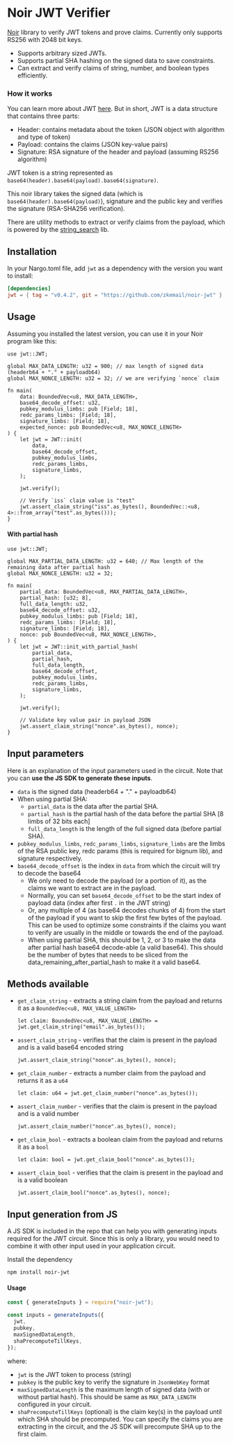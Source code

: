 # Noir JWT Verifier

[Noir](https://noir-lang.org/) library to verify JWT tokens and prove claims. Currently only supports RS256 with 2048 bit keys.

- Supports arbitrary sized JWTs.
- Supports partial SHA hashing on the signed data to save constraints.
- Can extract and verify claims of string, number, and boolean types efficiently.

### How it works

You can learn more about JWT [here](https://jwt.io/introduction). But in short, JWT is a data structure that contains three parts:
- Header: contains metadata about the token (JSON object with algorithm and type of token)
- Payload: contains the claims (JSON key-value pairs)
- Signature: RSA signature of the header and payload (assuming RS256 algorithm)

JWT token is a string represented as `base64(header).base64(payload).base64(signature)`.

This noir library takes the signed data (which is `base64(header).base64(payload)`),  signature and the public key and verifies the signature (RSA-SHA256 verification).

There are utility methods to extract or verify claims from the payload, which is powered by the [string_search](https://github.com/noir-lang/noir_string_search) lib.


## Installation

In your Nargo.toml file, add `jwt` as a dependency with the version you want to install:

```toml
[dependencies]
jwt = { tag = "v0.4.2", git = "https://github.com/zkemail/noir-jwt" }
```

## Usage

Assuming you installed the latest version, you can use it in your Noir program like this:

```nr
use jwt::JWT;

global MAX_DATA_LENGTH: u32 = 900; // max length of signed data (headerb64 + "." + payloadb64)
global MAX_NONCE_LENGTH: u32 = 32; // we are verifying `nonce` claim

fn main(
    data: BoundedVec<u8, MAX_DATA_LENGTH>,
    base64_decode_offset: u32,
    pubkey_modulus_limbs: pub [Field; 18],
    redc_params_limbs: [Field; 18],
    signature_limbs: [Field; 18],
    expected_nonce: pub BoundedVec<u8, MAX_NONCE_LENGTH>
) {
    let jwt = JWT::init(
        data,
        base64_decode_offset,
        pubkey_modulus_limbs,
        redc_params_limbs,
        signature_limbs,
    );

    jwt.verify();

    // Verify `iss` claim value is "test"
    jwt.assert_claim_string("iss".as_bytes(), BoundedVec::<u8, 4>::from_array("test".as_bytes()));
}
```

#### With partial hash

```nr
use jwt::JWT;

global MAX_PARTIAL_DATA_LENGTH: u32 = 640; // Max length of the remaining data after partial hash
global MAX_NONCE_LENGTH: u32 = 32;

fn main(
    partial_data: BoundedVec<u8, MAX_PARTIAL_DATA_LENGTH>,
    partial_hash: [u32; 8],
    full_data_length: u32,
    base64_decode_offset: u32,
    pubkey_modulus_limbs: pub [Field; 18],
    redc_params_limbs: [Field; 18],
    signature_limbs: [Field; 18],
    nonce: pub BoundedVec<u8, MAX_NONCE_LENGTH>,
) {
    let jwt = JWT::init_with_partial_hash(
        partial_data,
        partial_hash,
        full_data_length,
        base64_decode_offset,
        pubkey_modulus_limbs,
        redc_params_limbs,
        signature_limbs,
    );

    jwt.verify();

    // Validate key value pair in payload JSON
    jwt.assert_claim_string("nonce".as_bytes(), nonce);
}
```

## Input parameters

Here is an explanation of the input parameters used in the circuit. Note that you can **use the JS SDK to generate these inputs**.

- `data` is the signed data (headerb64 + "." + payloadb64)
- When using partial SHA:
    - `partial_data` is the data after the partial SHA.
    - `partial_hash` is the partial hash of the data before the partial SHA [8 limbs of 32 bits each]
    - `full_data_length` is the length of the full signed data (before partial SHA).
- `pubkey_modulus_limbs`, `redc_params_limbs`, `signature_limbs` are the limbs of the RSA public key, redc params (this is required for bignum lib), and signature respectively.
- `base64_decode_offset` is the index in `data` from which the circuit will try to decode the base64
    - We only need to decode the payload (or a portion of it), as the claims we want to extract are in the payload.
    - Normally, you can set `base64_decode_offset` to be the start index of payload data (index after first `.` in the JWT string)
    - Or, any multiple of 4 (as base64 decodes chunks of 4) from the start of the payload if you want to skip the first few bytes of the payload. This can be used to optimize some constraints if the claims you want to verify are usually in the middle or towards the end of the payload.
    - When using partial SHA, this should be 1, 2, or 3 to make the data after partial hash base64 decode-able (a valid base64). This should be the number of bytes that needs to be sliced from the data_remaining_after_partial_hash to make it a valid base64.


## Methods available

- `get_claim_string` - extracts a string claim from the payload and returns it as a `BoundedVec<u8, MAX_VALUE_LENGTH>`
    ```nr
    let claim: BoundedVec<u8, MAX_VALUE_LENGTH> = jwt.get_claim_string("email".as_bytes());
    ```

- `assert_claim_string` - verifies that the claim is present in the payload and is a valid base64 encoded string
    ```nr
    jwt.assert_claim_string("nonce".as_bytes(), nonce);
    ```
- `get_claim_number` - extracts a number claim from the payload and returns it as a `u64`
    ```nr
    let claim: u64 = jwt.get_claim_number("nonce".as_bytes());
    ```

- `assert_claim_number` - verifies that the claim is present in the payload and is a valid number
    ```nr
    jwt.assert_claim_number("nonce".as_bytes(), nonce);
    ```

- `get_claim_bool` - extracts a boolean claim from the payload and returns it as a `bool`
    ```nr
    let claim: bool = jwt.get_claim_bool("nonce".as_bytes());
    ```

- `assert_claim_bool` - verifies that the claim is present in the payload and is a valid boolean
    ```nr
    jwt.assert_claim_bool("nonce".as_bytes(), nonce);
    ```


## Input generation from JS

A JS SDK is included in the repo that can help you with generating inputs required for the JWT circuit. Since this is only a library, you would need to combine it with other input used in your application circuit.

Install the dependency
```
npm install noir-jwt
```

#### Usage
```js
const { generateInputs } = require("noir-jwt");

const inputs = generateInputs({
  jwt,
  pubkey,
  maxSignedDataLength,
  shaPrecomputeTillKeys,
});
```
where:
- `jwt` is the JWT token to process (string)
- `pubkey` is the public key to verify the signature in `JsonWebKey` format
- `maxSignedDataLength` is the maximum length of signed data (with or without partial hash). This should be same as `MAX_DATA_LENGTH` configured in your circuit.
- `shaPrecomputeTillKeys` (optional) is the claim key(s) in the payload until which SHA should be precomputed. You can specify the claims you are extracting in the circuit, and the JS SDK will precompute SHA up to the first claim.
